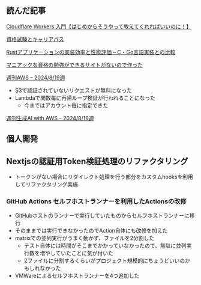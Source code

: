 ## 読んだ記事
[Cloudflare Workers 入門【はじめからそうやって教えてくれればいいのに！】](https://zenn.dev/ak/articles/a2bd28a258b615)

[資格試験とキャリアパス]()

[Rustアプリケーションの実装効率と性能評価 – C・Go言語実装との比較](https://zenn.dev/cybergarage/articles/1ac3e558a90fd7)

[マニアックな資格の勉強ができるサイトがないので作った](https://zenn.dev/oumugai/articles/56229237ab5cab)

[週刊AWS – 2024/8/19週](https://aws.amazon.com/jp/blogs/news/aws-weekly-20240819/)
- S3で認証されていないリクエストが無料になった
- Lambdaで関数毎に再帰ループ検証が行われることになった
	- 今まではアカウント毎に指定できた

[週刊生成AI with AWS – 2024/8/19週](https://aws.amazon.com/jp/blogs/news/weekly-genai-20240819/)

## 個人開発
## Nextjsの認証用Token検証処理のリファクタリング
- トークンがない場合にリダイレクト処理を行う部分をカスタムhooksを利用してリファクタリング実施

### GitHub Actions セルフホストランナーを利用したActionsの改修
- GitHubホストのランナーで実行していたものからセルフホストランナーに移行
- そのままでは実行できなかったのでAction自体にも改修を加えた
- matrixでの並列実行がうまく動かず、ファイルを2分割した
	- テスト自体には時間がそこまでかかっていなかったので、無駄に並列実行数を増やしていたことに気が付いた
	- 2ファイルに分割するくらいがプロジェクト規模的にちょうどいいのかもしれなかった
- VMWareによるセルフホストランナーを4つ追加した